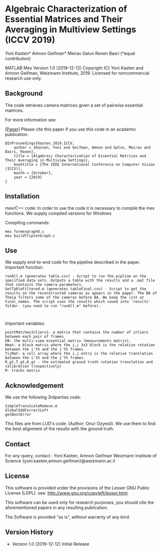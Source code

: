 # Algebraic Characterization of Essential Matrices and Their Averaging in Multiview Settings (ICCV 2019)

Yoni Kasten* Amnon Geifman* Meirav Galun Ronen Basri (*equal contribution)


MATLAB Mex Version 1.0 (2019-12-12)
Copyright (C) Yoni Kasten and Amnon Geifman, Weizmann Institute, 2019.
Licensed for noncommercial research use only.


## Background

The code retrieves camera matrices given a set of pairwise essential matrices.

For more information see:

[[Paper]](http://openaccess.thecvf.com/content_ICCV_2019/papers/Kasten_Algebraic_Characterization_of_Essential_Matrices_and_Their_Averaging_in_Multiview_ICCV_2019_paper.pdf)
Please cite this paper if you use this code in an academic publication.
```
@InProceedings{Kasten_2019_ICCV,
	author = {Kasten, Yoni and Geifman, Amnon and Galun, Meirav and Basri, Ronen},
	title = {Algebraic Characterization of Essential Matrices and Their Averaging in Multiview Settings},
	booktitle = {The IEEE International Conference on Computer Vision (ICCV)},
	month = {October},
	year = {2019}
}
```

## Installation


mex/C++ code:
In order to use the code it is necessary to compile the mex functions.
We supply compiled versions for Windows 

Compiling commands:
```
mex formexgraph6.c
mex buildTripletGraph.c
```



## Use

We supply end-to-end code for the pipeline described in the paper.
Important function:
```
runAll.m (generates table.csv) - Script to run the pipline on the specified data sets. Outputs a table with the results and a .mat file that contains the camera parameters.
GetTableFiltered.m (generates tableFinal.csv) - Script to get the results on the reconstructed cameras as apears in the paper. The BA of Theia filters some of the cameras before BA. We keep the list at Final_names. The script uses the results which saved into 'results' folder. (you need to run "runAll.m" before).



```
Important variables:

```
pointMatchesInliers1- a matrix that contains the number of inliers between each pair of frames
EN- the multi-view essential matrix (measurements matrix).
Hmat- a block matrix where the i,j 3x3 block is the relative rotation between the i'th and the j'th frames.
TijMat- a cell array where the i,j entry is the relative translation between the i'th and the j'th frames.
R_gt,T_gt,K_gt - the estimated ground truth rotation translation and calibration (respectively)
M- tracks matrix 

```

## Acknowledgement 
We use the following 3rdparties code:
```
SimpleTransScaleRemove.m
GlobalSOdCorrectLeft
getBestError
```
This files are from LUD's code. (Author: Onur Ozyesil). 
We use them to find the best alignment of the results with the ground truth.


## Contact 
For any query, contact : 
Yoni Kasten, Amnon Geifman 
Weizmann Institute of Science
{yoni.kasten,amnon.geifman}@weizmann.ac.il

## License
   This software is provided under the provisions of the Lesser GNU Public License (LGPL). 
   see: http://www.gnu.org/copyleft/lesser.html.

   This software can be used only for research purposes, you should cite
   the aforementioned papers in any resulting publication.

   The Software is provided "as is", without warranty of any kind.




## Version History


* Version 1.0 (2019-12-12)
   Initial Release
